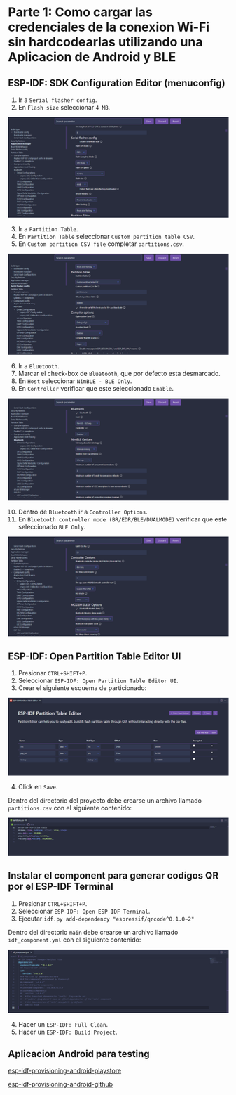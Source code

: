 # Parte 1: Como cargar las credenciales de la conexion Wi-Fi sin hardcodearlas utilizando una Aplicacion de Android y BLE

## ESP-IDF: SDK Configuration Editor (menuconfig)

1. Ir a `Serial flasher config`.
2. En `Flash size` seleccionar `4 MB`.

![flash size](flash_size.png)

3. Ir a `Partition Table`.
4. En `Partition Table` seleccionar `Custom partition table CSV`.
5. En `Custom partition CSV file` completar `partitions.csv`.

![custom partition table](custom_partition_table.png)

6. Ir a `Bluetooth`.
7. Marcar el check-box de `Bluetooth`, que por defecto esta desmarcado.
8. En `Host` seleccionar `NimBLE - BLE Only`.
9. En `Controller` verificar que este seleccionado `Enable`.

![menuconfig bluetooth](menuconfig_bt.png)

10. Dentro de `Bluetooth` ir a `Controller Options`.
11. En `Bluetooth controller mode (BR/EDR/BLE/DUALMODE)` verificar que este seleccionado `BLE Only`.

![menuconfig ble](menuconfig_ble.png)

## ESP-IDF: Open Partition Table Editor UI

1. Presionar `CTRL+SHIFT+P`.
2. Seleccionar `ESP-IDF: Open Partition Table Editor UI`.
3. Crear el siguiente esquema de particionado:

![partition table editor ui](partition_table_editor_editor_ui.png)

4. Click en `Save`.

Dentro del directorio del proyecto debe crearse un archivo llamado `partitions.csv` con el siguiente contenido:

![archivo partitions.csv](partitions_csv.png)

## Instalar el component para generar codigos QR por el ESP-IDF Terminal

1. Presionar `CTRL+SHIFT+P`.
2. Seleccionar `ESP-IDF: Open ESP-IDF Terminal`.
3. Ejecutar `idf.py add-dependency "espressif/qrcode^0.1.0~2"`

Dentro del directorio `main` debe crearse un archivo llamado `idf_component.yml` con el siguiente contenido:

![archivo idf_component.yml](idf_component_yml.png)

4. Hacer un `ESP-IDF: Full Clean`.
5. Hacer un `ESP-IDF: Build Project`.

## Aplicacion Android para testing

[esp-idf-provisioning-android-playstore](https://play.google.com/store/apps/details?id=com.espressif.provble)

[esp-idf-provisioning-android-github](https://github.com/espressif/esp-idf-provisioning-android)
